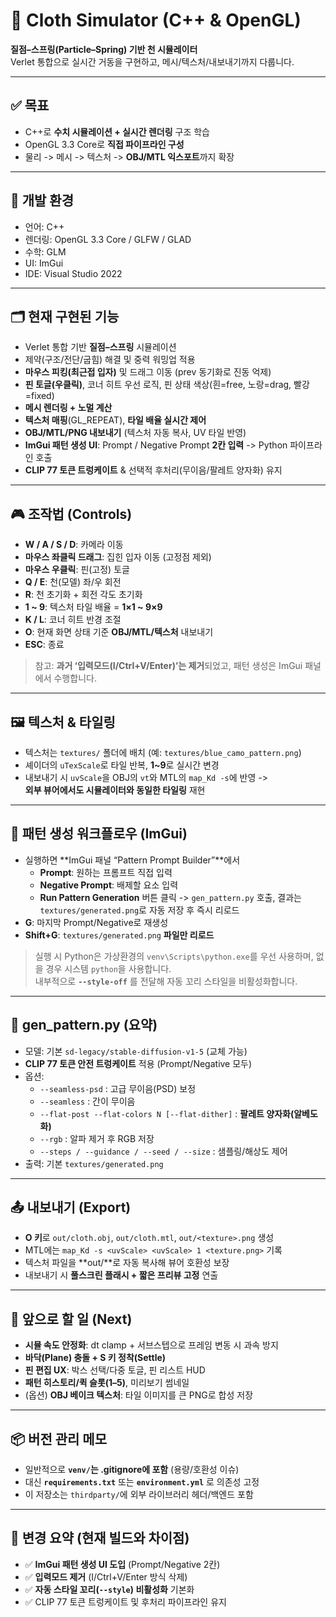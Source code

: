 # 🧵 Cloth Simulator (C++ & OpenGL)

**질점–스프링(Particle–Spring) 기반 천 시뮬레이터**  
Verlet 통합으로 실시간 거동을 구현하고, 메시/텍스처/내보내기까지 다룹니다.

---

## ✅ 목표
- C++로 **수치 시뮬레이션 + 실시간 렌더링** 구조 학습  
- OpenGL 3.3 Core로 **직접 파이프라인 구성**  
- 물리 -> 메시 -> 텍스처 -> **OBJ/MTL 익스포트**까지 확장

---

## 🔧 개발 환경
- 언어: C++
- 렌더링: OpenGL 3.3 Core / GLFW / GLAD
- 수학: GLM
- UI: ImGui
- IDE: Visual Studio 2022

---

## 🗂️ 현재 구현된 기능
- Verlet 통합 기반 **질점–스프링** 시뮬레이션  
- 제약(구조/전단/굽힘) 해결 및 중력 워밍업 적용  
- **마우스 피킹(최근접 입자)** 및 드래그 이동 (prev 동기화로 진동 억제)  
- **핀 토글(우클릭)**, 코너 히트 우선 로직, 핀 상태 색상(흰=free, 노랑=drag, 빨강=fixed)  
- **메시 렌더링 + 노멀 계산**  
- **텍스처 매핑**(GL_REPEAT), **타일 배율 실시간 제어**  
- **OBJ/MTL/PNG 내보내기** (텍스처 자동 복사, UV 타일 반영)  
- **ImGui 패턴 생성 UI**: Prompt / Negative Prompt **2칸 입력** -> Python 파이프라인 호출  
- **CLIP 77 토큰 트렁케이트** & 선택적 후처리(무이음/팔레트 양자화) 유지

---

## 🎮 조작법 (Controls)
- **W / A / S / D**: 카메라 이동  
- **마우스 좌클릭 드래그**: 집힌 입자 이동 (고정점 제외)  
- **마우스 우클릭**: 핀(고정) 토글  
- **Q / E**: 천(모델) 좌/우 회전  
- **R**: 천 초기화 + 회전 각도 초기화  
- **1 ~ 9**: 텍스처 타일 배율 = **1×1 ~ 9×9**  
- **K / L**: 코너 히트 반경 조절  
- **O**: 현재 화면 상태 기준 **OBJ/MTL/텍스처** 내보내기  
- **ESC**: 종료  

> 참고: **과거 ‘입력모드(I/Ctrl+V/Enter)’는 제거**되었고, 패턴 생성은 ImGui 패널에서 수행합니다.

---

## 🖼️ 텍스처 & 타일링
- 텍스처는 `textures/` 폴더에 배치 (예: `textures/blue_camo_pattern.png`)  
- 셰이더의 `uTexScale`로 타일 반복, **1~9**로 실시간 변경  
- 내보내기 시 `uvScale`을 OBJ의 `vt`와 MTL의 `map_Kd -s`에 반영 ->  
  **외부 뷰어에서도 시뮬레이터와 동일한 타일링** 재현

---

## 🤖 패턴 생성 워크플로우 (ImGui)
- 실행하면 **ImGui 패널 “Pattern Prompt Builder”**에서  
  - **Prompt**: 원하는 프롬프트 직접 입력  
  - **Negative Prompt**: 배제할 요소 입력  
  - **Run Pattern Generation** 버튼 클릭 -> `gen_pattern.py` 호출, 결과는 `textures/generated.png`로 자동 저장 후 즉시 리로드
- **G**: 마지막 Prompt/Negative로 재생성  
- **Shift+G**: `textures/generated.png` **파일만 리로드**

> 실행 시 Python은 가상환경의 `venv\Scripts\python.exe`를 우선 사용하며, 없을 경우 시스템 `python`을 사용합니다.  
> 내부적으로 **`--style-off`** 를 전달해 자동 꼬리 스타일을 비활성화합니다.

---

## 🐍 gen_pattern.py (요약)
- 모델: 기본 `sd-legacy/stable-diffusion-v1-5` (교체 가능)  
- **CLIP 77 토큰 안전 트렁케이트** 적용 (Prompt/Negative 모두)  
- 옵션:
  - `--seamless-psd` : 고급 무이음(PSD) 보정  
  - `--seamless`     : 간이 무이음  
  - `--flat-post --flat-colors N [--flat-dither]` : **팔레트 양자화(알베도화)**  
  - `--rgb` : 알파 제거 후 RGB 저장  
  - `--steps / --guidance / --seed / --size` : 샘플링/해상도 제어  
- 출력: 기본 `textures/generated.png`  

---

## 📤 내보내기 (Export)
- **O 키**로 `out/cloth.obj`, `out/cloth.mtl`, `out/<texture>.png` 생성  
- MTL에는 `map_Kd -s <uvScale> <uvScale> 1 <texture.png>` 기록  
- 텍스처 파일을 **out/**로 자동 복사해 뷰어 호환성 보장  
- 내보내기 시 **풀스크린 플래시 + 짧은 프리뷰 고정** 연출

---

## 🧪 앞으로 할 일 (Next)
- **시뮬 속도 안정화**: dt clamp + 서브스텝으로 프레임 변동 시 과속 방지  
- **바닥(Plane) 충돌 + S 키 정착(Settle)**  
- **핀 편집 UX**: 박스 선택/다중 토글, 핀 리스트 HUD  
- **패턴 히스토리/퀵 슬롯(1–5)**, 미리보기 썸네일  
- (옵션) **OBJ 베이크 텍스처**: 타일 이미지를 큰 PNG로 합성 저장

---

## 📦 버전 관리 메모
- 일반적으로 **`venv/`는 .gitignore에 포함** (용량/호환성 이슈)  
- 대신 **`requirements.txt`** 또는 **`environment.yml`** 로 의존성 고정  
- 이 저장소는 `thirdparty/`에 외부 라이브러리 헤더/백엔드 포함

---

## 📝 변경 요약 (현재 빌드와 차이점)
- ✅ **ImGui 패턴 생성 UI 도입** (Prompt/Negative 2칸)  
- ✅ **입력모드 제거** (I/Ctrl+V/Enter 방식 삭제)  
- ✅ **자동 스타일 꼬리(`--style`) 비활성화** 기본화  
- ✅ CLIP 77 토큰 트렁케이트 및 후처리 파이프라인 유지
